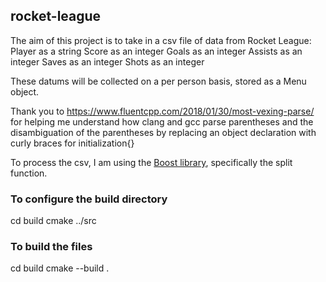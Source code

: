 ## rocket-league

The aim of this project is to take in a csv file of data from Rocket League:
Player as a string
Score as an integer
Goals as an integer
Assists as an integer
Saves as an integer
Shots as an integer

These datums will be collected on a per person basis, stored as a Menu object.

Thank you to https://www.fluentcpp.com/2018/01/30/most-vexing-parse/
for helping me understand how clang and gcc parse parentheses and 
the disambiguation of the parentheses by replacing an object declaration
with curly braces for initialization{}

To process the csv, I am using the [Boost library](https://www.boost.org/doc/libs/1_50_0/doc/html/string_algo/usage.html#id3207193), specifically the split function.

### To configure the build directory
cd build
cmake ../src

### To build the files
cd build
cmake --build .
